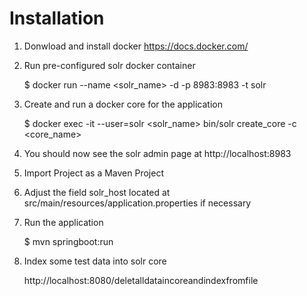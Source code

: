 # Installation
1. Donwload and install docker https://docs.docker.com/
2. Run pre-configured solr docker container

   $ docker run --name <solr_name> -d -p 8983:8983 -t solr
3. Create and run a docker core for the application

   $ docker exec -it --user=solr <solr_name> bin/solr create_core -c <core_name>

4. You should now see the solr admin page at http://localhost:8983
5. Import Project as a Maven Project
5. Adjust the field solr_host located at src/main/resources/application.properties if necessary
6. Run the application 

   $ mvn springboot:run  

7. Index some test data into solr core

   http://localhost:8080/deletalldataincoreandindexfromfile